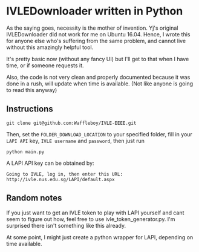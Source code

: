 # IVLEDownloader written in Python

As the saying goes, necessity is the mother of invention. Yj's original IVLEDownloader did not work for me on Ubuntu 16.04. Hence, I wrote this for anyone else who's suffering from the same problem, and cannot live without this amazingly helpful tool.

It's pretty basic now (without any fancy UI) but I'll get to that when I have time, or if someone requests it.

Also, the code is not very clean and properly documented because it was done in a rush, will update when time is available. (Not like anyone is going to read this anyway)

## Instructions

```
git clone git@github.com:Waffleboy/IVLE-EEEE.git
```

Then, set the `FOLDER_DOWNLOAD_LOCATION` to your specified folder, fill in your `LAPI API` key, `IVLE username` and `password`, then just run

```
python main.py
```

A LAPI API key can be obtained by: 

`Going to IVLE, log in, then enter this URL: http://ivle.nus.edu.sg/LAPI/default.aspx`

## Random notes

If you just want to get an IVLE token to play with LAPI yourself and cant seem to figure out how, feel free to use ivle_token_generator.py. I'm surprised there isn't something like this already.

At some point, I might just create a python wrapper for LAPI, depending on time available.
